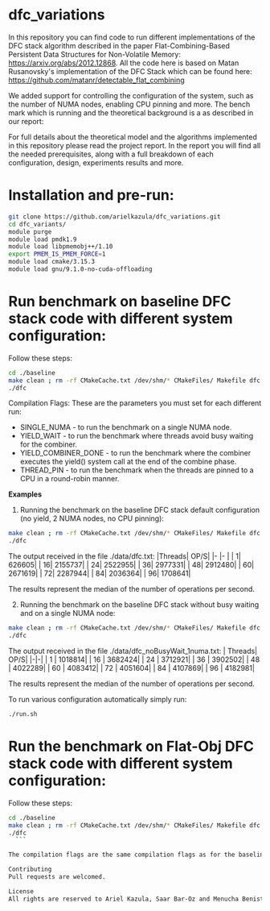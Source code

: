 # dfc_variations

In this repository you can find code to run different implementations of the DFC stack algorithm described in the 
paper Flat-Combining-Based Persistent Data Structures for Non-Volatile Memory: https://arxiv.org/abs/2012.12868.
All the code here is based on Matan Rusanovsky's implementation of the DFC Stack which can be found here:
https://github.com/matanr/detectable_flat_combining

We added support for controlling the configuration of the system, such as the number of NUMA nodes, enabling CPU pinning and more.
The bench mark which is running and the theoretical background is a as described in our report:

For full details about the theoretical model and the algorithms implemented in this repository please read the project report.
In the report you will find all the needed prerequisites, along with a full breakdown of each configuration, design, experiments results and more.

# Installation and pre-run: 
```bash
git clone https://github.com/arielkazula/dfc_variations.git  
cd dfc_variants/  
module purge  
module load pmdk1.9  
module load libpmemobj++/1.10  
export PMEM_IS_PMEM_FORCE=1  
module load cmake/3.15.3
module load gnu/9.1.0-no-cuda-offloading
```

# Run benchmark on baseline DFC stack code with different system configuration:
Follow these steps:
 ```bash
cd ./baseline
make clean ; rm -rf CMakeCache.txt /dev/shm/* CMakeFiles/ Makefile dfc  ; cmake -DCMAKE_CXX_FLAGS="<enter here compile flags>" ; make ; >> /dev/null
./dfc
```

Compilation Flags:
These are the parameters you must set for each different run:

  * SINGLE_NUMA - to run the benchmark on a single NUMA node.
  * YIELD_WAIT - to run the benchmark where threads avoid busy waiting for the combiner.
  * YIELD_COMBINER_DONE - to run the benchmark where the combiner executes the yield() system call at the end of the combine phase.
  * THREAD_PIN - to run the benchmark when the threads are pinned to a CPU in a round-robin manner.
  
**Examples**
  
 1. Running the benchmark on the baseline DFC stack default configuration (no yield, 2 NUMA nodes, no CPU pinning):
```bash
make clean ; rm -rf CMakeCache.txt /dev/shm/* CMakeFiles/ Makefile dfc  ; cmake . ; make ; >> /dev/null
./dfc
```

 The output received in the file ./data/dfc.txt:
 |Threads| OP/S|
 |-  |-        |
 |  1|   626605|
 | 16|  2155737|
 | 24|  2522955|
 | 36|  2977331|
 | 48|  2912480|
 | 60|  2671619|
 | 72|  2287944|
 | 84|  2036364|
 | 96|  1708641|
  
  The results represent the median of the number of operations per second.
  
  2. Running the benchmark on the baseline DFC stack without busy waiting and on a single NUMA node:
```bash
make clean ; rm -rf CMakeCache.txt /dev/shm/* CMakeFiles/ Makefile dfc  ; cmake -DCMAKE_CXX_FLAGS="-DYIELD_WAIT -DSINGLE_NUMA" ; make ; >> /dev/null
./dfc
```
  
  The output received in the file ./data/dfc_noBusyWait_1numa.txt:
  |  Threads| OP/S|
|-|-|
|  1    |   1018814|
|  16   |   3682424|
|  24   |   3712921|
|  36   |   3902502|
|  48   |   4022289|
|  60   |   4083412|
|  72   |   4051604|
|  84   |   4107869|
|  96   |   4182981|
  
  The results represent the median of the number of operations per second.
  
  To run various configuration automatically simply run:
```bash
./run.sh
```
  # Run the benchmark on Flat-Obj DFC stack code with different system configuration:
  
  Follow these steps:
  ```bash
cd ./baseline
make clean ; rm -rf CMakeCache.txt /dev/shm/* CMakeFiles/ Makefile dfc  ; cmake -DCMAKE_CXX_FLAGS="<enter here compile flags>" ; make ; >> /dev/null
./dfc
    ```
  
  The compilation flags are the same compilation flags as for the baseline case, as does the run.sh script.
  
Contributing
Pull requests are welcomed.

License
All rights are reserved to Ariel Kazula, Saar Bar-Oz and Menucha Benisti. The stack implementation is basted on the work of Matan Rusanovsky.
